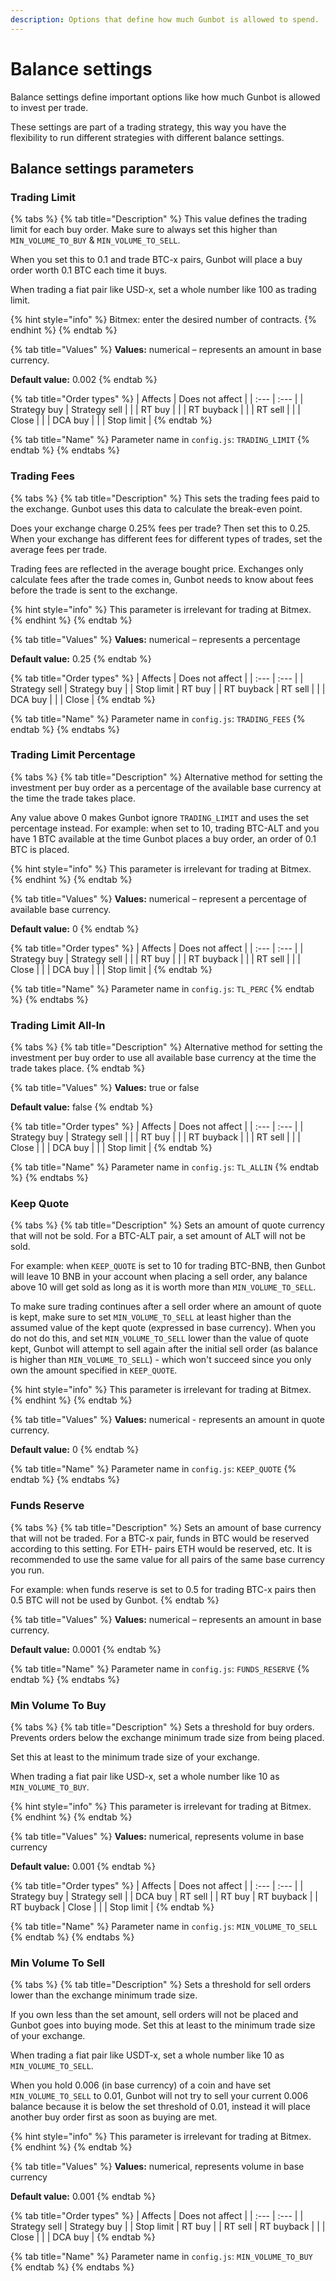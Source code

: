 ```yaml
---
description: Options that define how much Gunbot is allowed to spend.
---
```


# Balance settings

Balance settings define important options like how much Gunbot is allowed to invest per trade.

These settings are part of a trading strategy, this way you have the flexibility to run different strategies with different balance settings.

## Balance settings parameters

### Trading Limit

{% tabs %}
{% tab title="Description" %}
This value defines the trading limit for each buy order. Make sure to always set this higher than `MIN_VOLUME_TO_BUY` & `MIN_VOLUME_TO_SELL`.

When you set this to 0.1 and trade BTC-x pairs, Gunbot will place a buy order worth 0.1 BTC each time it buys.

When trading a fiat pair like USD-x, set a whole number like 100 as trading limit.

{% hint style="info" %}
Bitmex: enter the desired number of contracts.
{% endhint %}
{% endtab %}

{% tab title="Values" %}
**Values:** numerical – represents an amount in base currency.

**Default value:** 0.002
{% endtab %}

{% tab title="Order types" %}
| Affects | Does not affect |
| :--- | :--- |
| Strategy buy | Strategy sell |
|  | RT buy |
|  | RT buyback |
|  | RT sell |
|  | Close |
|  | DCA buy |
|  | Stop limit |
{% endtab %}

{% tab title="Name" %}
Parameter name in `config.js`: `TRADING_LIMIT`
{% endtab %}
{% endtabs %}

### Trading Fees

{% tabs %}
{% tab title="Description" %}
This sets the trading fees paid to the exchange. Gunbot uses this data to calculate the break-even point.

Does your exchange charge 0.25% fees per trade? Then set this to 0.25. When your exchange has different fees for different types of trades, set the average fees per trade.

Trading fees are reflected in the average bought price. Exchanges only calculate fees after the trade comes in, Gunbot needs to know about fees before the trade is sent to the exchange.

{% hint style="info" %}
This parameter is irrelevant for trading at Bitmex.
{% endhint %}
{% endtab %}

{% tab title="Values" %}
**Values:** numerical – represents a percentage

**Default value:** 0.25
{% endtab %}

{% tab title="Order types" %}
| Affects | Does not affect |
| :--- | :--- |
| Strategy sell | Strategy buy |
| Stop limit | RT buy |
| RT buyback | RT sell |
|  | DCA buy |
|  | Close |
{% endtab %}

{% tab title="Name" %}
Parameter name in `config.js`: `TRADING_FEES`
{% endtab %}
{% endtabs %}

### Trading Limit Percentage

{% tabs %}
{% tab title="Description" %}
Alternative method for setting the investment per buy order as a percentage of the available base currency at the time the trade takes place.

Any value above 0 makes Gunbot ignore `TRADING_LIMIT` and uses the set percentage instead. For example: when set to 10, trading BTC-ALT and you have 1 BTC available at the time Gunbot places a buy order, an order of 0.1 BTC is placed.

{% hint style="info" %}
This parameter is irrelevant for trading at Bitmex.
{% endhint %}
{% endtab %}

{% tab title="Values" %}
**Values:** numerical – represent a percentage of available base currency.

**Default value:** 0
{% endtab %}

{% tab title="Order types" %}
| Affects | Does not affect |
| :--- | :--- |
| Strategy buy | Strategy sell |
|  | RT buy |
|  | RT buyback |
|  | RT sell |
|  | Close |
|  | DCA buy |
|  | Stop limit |
{% endtab %}

{% tab title="Name" %}
Parameter name in `config.js`: `TL_PERC`
{% endtab %}
{% endtabs %}

### Trading Limit All-In

{% tabs %}
{% tab title="Description" %}
Alternative method for setting the investment per buy order to use all available base currency at the time the trade takes place.
{% endtab %}

{% tab title="Values" %}
**Values:** true or false

**Default value:** false
{% endtab %}

{% tab title="Order types" %}
| Affects | Does not affect |
| :--- | :--- |
| Strategy buy | Strategy sell |
|  | RT buy |
|  | RT buyback |
|  | RT sell |
|  | Close |
|  | DCA buy |
|  | Stop limit |
{% endtab %}

{% tab title="Name" %}
Parameter name in `config.js`: `TL_ALLIN`
{% endtab %}
{% endtabs %}

### Keep Quote

{% tabs %}
{% tab title="Description" %}
Sets an amount of quote currency that will not be sold. For a BTC-ALT pair, a set amount of ALT will not be sold.

For example: when `KEEP_QUOTE` is set to 10 for trading BTC-BNB, then Gunbot will leave 10 BNB in your account when placing a sell order, any balance above 10 will get sold as long as it is worth more than `MIN_VOLUME_TO_SELL`.

To make sure trading continues after a sell order where an amount of quote is kept, make sure to set `MIN_VOLUME_TO_SELL` at least higher than the assumed value of the kept quote \(expressed in base currency\). When you do not do this, and set `MIN_VOLUME_TO_SELL` lower than the value of quote kept, Gunbot will attempt to sell again after the initial sell order \(as balance is higher than `MIN_VOLUME_TO_SELL`\) - which won't succeed since you only own the amount specified in `KEEP_QUOTE`.

{% hint style="info" %}
This parameter is irrelevant for trading at Bitmex.
{% endhint %}
{% endtab %}

{% tab title="Values" %}
**Values:** numerical - represents an amount in quote currency.

**Default value:** 0
{% endtab %}

{% tab title="Name" %}
Parameter name in `config.js`: `KEEP_QUOTE`
{% endtab %}
{% endtabs %}

### Funds Reserve

{% tabs %}
{% tab title="Description" %}
Sets an amount of base currency that will not be traded. For a BTC-x pair, funds in BTC would be reserved according to this setting. For ETH- pairs ETH would be reserved, etc. It is recommended to use the same value for all pairs of the same base currency you run.

For example: when funds reserve is set to 0.5 for trading BTC-x pairs then 0.5 BTC will not be used by Gunbot.
{% endtab %}

{% tab title="Values" %}
**Values:** numerical – represents an amount in base currency.

**Default value:** 0.0001
{% endtab %}

{% tab title="Name" %}
Parameter name in `config.js`: `FUNDS_RESERVE`
{% endtab %}
{% endtabs %}

### Min Volume To Buy

{% tabs %}
{% tab title="Description" %}
Sets a threshold for buy orders. Prevents orders below the exchange minimum trade size from being placed.

Set this at least to the minimum trade size of your exchange.

When trading a fiat pair like USD-x, set a whole number like 10 as `MIN_VOLUME_TO_BUY`.

{% hint style="info" %}
This parameter is irrelevant for trading at Bitmex.
{% endhint %}
{% endtab %}

{% tab title="Values" %}
**Values:** numerical, represents volume in base currency

**Default value:** 0.001
{% endtab %}

{% tab title="Order types" %}
| Affects | Does not affect |
| :--- | :--- |
| Strategy buy | Strategy sell |
| DCA buy | RT sell |
| RT buy | RT buyback |
| RT buyback | Close |
|  | Stop limit |
{% endtab %}

{% tab title="Name" %}
Parameter name in `config.js`: `MIN_VOLUME_TO_SELL`
{% endtab %}
{% endtabs %}

### Min Volume To Sell

{% tabs %}
{% tab title="Description" %}
Sets a threshold for sell orders lower than the exchange minimum trade size.

If you own less than the set amount, sell orders will not be placed and Gunbot goes into buying mode. Set this at least to the minimum trade size of your exchange.

When trading a fiat pair like USDT-x, set a whole number like 10 as `MIN_VOLUME_TO_SELL`.

When you hold 0.006 \(in base currency\) of a coin and have set `MIN_VOLUME_TO_SELL` to 0.01, Gunbot will not try to sell your current 0.006 balance because it is below the set threshold of 0.01, instead it will place another buy order first as soon as buying are met.

{% hint style="info" %}
This parameter is irrelevant for trading at Bitmex.
{% endhint %}
{% endtab %}

{% tab title="Values" %}
**Values:** numerical, represents volume in base currency

**Default value:** 0.001
{% endtab %}

{% tab title="Order types" %}
| Affects | Does not affect |
| :--- | :--- |
| Strategy sell | Strategy buy |
| Stop limit | RT buy |
| RT sell | RT buyback |
|  | Close |
|  | DCA buy |
{% endtab %}

{% tab title="Name" %}
Parameter name in `config.js`: `MIN_VOLUME_TO_BUY`
{% endtab %}
{% endtabs %}

